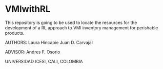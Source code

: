 # VMIwithRL
This repository is going to be used to locate the resources for the development of a RL approach to
VMI inventory management for perishable products.

AUTHORS:
Laura Hincapie
Juan D. Carvajal

ADVISOR:
Andres F. Osorio

UNIVERSIDAD ICESI, CALI, COLOMBIA
